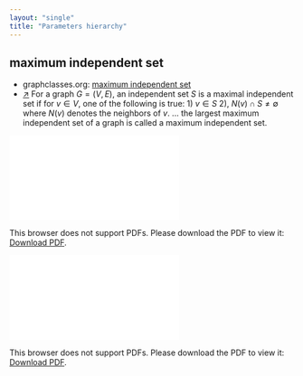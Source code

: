 ```yaml
---
layout: "single"
title: "Parameters hierarchy"
---
```

<!--this is a generated file-->

## maximum independent set
* graphclasses.org: [maximum independent set](https://www.graphclasses.org/classes/par_8.html)
* [↗](https://en.wikipedia.org/wiki/Maximal_independent_set) For a graph $G=(V,E)$, an independent set $S$ is a maximal independent set if for $v \in V$, one of the following is true: 1) $v \in S$ 2), $N(v) \cap S \ne \emptyset$ where $N(v)$ denotes the neighbors of $v$. ... the largest maximum independent set of a graph is called a maximum independent set.

<object data="../local_mHtXUU.pdf" type="application/pdf" width="100%" height="480px"><embed src="../local_mHtXUU.pdf"><p>This browser does not support PDFs. Please download the PDF to view it: <a href="../local_mHtXUU.pdf">Download PDF</a>.</p></embed></object>


<object data="../mHtXUU.pdf" type="application/pdf" width="100%" height="480px"><embed src="../mHtXUU.pdf"><p>This browser does not support PDFs. Please download the PDF to view it: <a href="../mHtXUU.pdf">Download PDF</a>.</p></embed></object>

